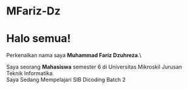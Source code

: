 # MFariz-Dz

# Halo semua! 

Perkenalkan nama saya **Muhammad Fariz Dzuhreza**.\

Saya seorang **Mahasiswa** semester 6 di Universitas Mikroskil Jurusan Teknik Informatika.\
Saya Sedang Mempelajari SIB Dicoding Batch 2
